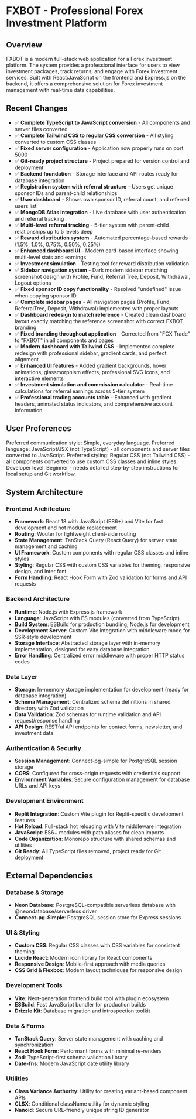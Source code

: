 # FXBOT - Professional Forex Investment Platform

## Overview

FXBOT is a modern full-stack web application for a Forex investment platform. The system provides a professional interface for users to view investment packages, track returns, and engage with Forex investment services. Built with React/JavaScript on the frontend and Express.js on the backend, it offers a comprehensive solution for Forex investment management with real-time data capabilities. 

## Recent Changes

- ✅ **Complete TypeScript to JavaScript conversion** - All components and server files converted
- ✅ **Complete Tailwind CSS to regular CSS conversion** - All styling converted to custom CSS classes
- ✅ **Fixed server configuration** - Application now properly runs on port 5000
- ✅ **Git-ready project structure** - Project prepared for version control and deployment
- ✅ **Backend foundation** - Storage interface and API routes ready for database integration
- ✅ **Registration system with referral structure** - Users get unique sponsor IDs and parent-child relationships
- ✅ **User dashboard** - Shows own sponsor ID, referral count, and referred users list
- ✅ **MongoDB Atlas integration** - Live database with user authentication and referral tracking
- ✅ **Multi-level referral tracking** - 5-tier system with parent-child relationships up to 5 levels deep
- ✅ **Reward distribution system** - Automated percentage-based rewards (1.5%, 1.0%, 0.75%, 0.50%, 0.25%)
- ✅ **Enhanced dashboard UI** - Modern card-based interface showing multi-level stats and earnings
- ✅ **Investment simulation** - Testing tool for reward distribution validation
- ✅ **Sidebar navigation system** - Dark modern sidebar matching screenshot design with Profile, Fund, Referral Tree, Deposit, Withdrawal, Logout options
- ✅ **Fixed sponsor ID copy functionality** - Resolved "undefined" issue when copying sponsor ID
- ✅ **Complete sidebar pages** - All navigation pages (Profile, Fund, ReferralTree, Deposit, Withdrawal) implemented with proper layouts
- ✅ **Dashboard redesign to match reference** - Created clean dashboard layout exactly matching the reference screenshot with correct FXBOT branding
- ✅ **Fixed branding throughout application** - Corrected from "FCX Trade" to "FXBOT" in all components and pages
- ✅ **Modern dashboard with Tailwind CSS** - Implemented complete redesign with professional sidebar, gradient cards, and perfect alignment
- ✅ **Enhanced UI features** - Added gradient backgrounds, hover animations, glassmorphism effects, professional SVG icons, and interactive elements
- ✅ **Investment simulation and commission calculator** - Real-time calculations for referral earnings across 5-tier system
- ✅ **Professional trading accounts table** - Enhanced with gradient headers, animated status indicators, and comprehensive account information

## User Preferences

Preferred communication style: Simple, everyday language.
Preferred language: JavaScript/JSX (not TypeScript) - all components and server files converted to JavaScript.
Preferred styling: Regular CSS (not Tailwind CSS) - all components converted to use custom CSS classes and inline styles.
Developer level: Beginner - needs detailed step-by-step instructions for local setup and Git workflow.

## System Architecture

### Frontend Architecture
- **Framework**: React 18 with JavaScript (ES6+) and Vite for fast development and hot module replacement
- **Routing**: Wouter for lightweight client-side routing
- **State Management**: TanStack Query (React Query) for server state management and caching
- **UI Framework**: Custom components with regular CSS classes and inline styles
- **Styling**: Regular CSS with custom CSS variables for theming, responsive design, and Inter font
- **Form Handling**: React Hook Form with Zod validation for forms and API requests

### Backend Architecture
- **Runtime**: Node.js with Express.js framework
- **Language**: JavaScript with ES modules (converted from TypeScript)
- **Build System**: ESBuild for production bundling, Node.js for development
- **Development Server**: Custom Vite integration with middleware mode for SSR-style development
- **Storage Interface**: Abstracted storage layer with in-memory implementation, designed for easy database integration
- **Error Handling**: Centralized error middleware with proper HTTP status codes

### Data Layer
- **Storage**: In-memory storage implementation for development (ready for database integration)
- **Schema Management**: Centralized schema definitions in shared directory with Zod validation
- **Data Validation**: Zod schemas for runtime validation and API request/response handling
- **API Design**: RESTful API endpoints for contact forms, newsletter, and investment data

### Authentication & Security
- **Session Management**: Connect-pg-simple for PostgreSQL session storage
- **CORS**: Configured for cross-origin requests with credentials support
- **Environment Variables**: Secure configuration management for database URLs and API keys

### Development Environment
- **Replit Integration**: Custom Vite plugin for Replit-specific development features
- **Hot Reload**: Full-stack hot reloading with Vite middleware integration
- **JavaScript**: ES6+ modules with path aliases for clean imports
- **Code Organization**: Monorepo structure with shared schemas and utilities
- **Git Ready**: All TypeScript files removed, project ready for Git deployment

## External Dependencies

### Database & Storage
- **Neon Database**: PostgreSQL-compatible serverless database with @neondatabase/serverless driver
- **Connect-pg-Simple**: PostgreSQL session store for Express sessions

### UI & Styling
- **Custom CSS**: Regular CSS classes with CSS variables for consistent theming
- **Lucide React**: Modern icon library for React components
- **Responsive Design**: Mobile-first approach with media queries
- **CSS Grid & Flexbox**: Modern layout techniques for responsive design

### Development Tools
- **Vite**: Next-generation frontend build tool with plugin ecosystem
- **ESBuild**: Fast JavaScript bundler for production builds
- **Drizzle Kit**: Database migration and introspection toolkit

### Data & Forms
- **TanStack Query**: Server state management with caching and synchronization
- **React Hook Form**: Performant forms with minimal re-renders
- **Zod**: TypeScript-first schema validation library
- **Date-fns**: Modern JavaScript date utility library

### Utilities
- **Class Variance Authority**: Utility for creating variant-based component APIs
- **CLSX**: Conditional className utility for dynamic styling
- **Nanoid**: Secure URL-friendly unique string ID generator